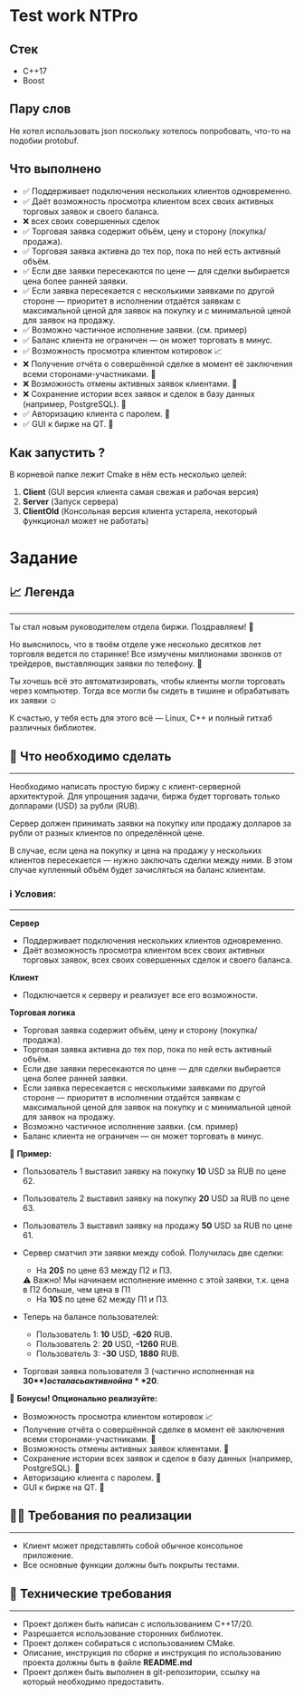 # Test work NTPro

## Стек

- С++17
- Boost

## Пару слов

Не хотел использовать json поскольку хотелось попробовать, что-то на подобии protobuf.

## Что выполнено

- ✅ Поддерживает подключения нескольких клиентов одновременно.
- ✅ Даёт возможность просмотра клиентом всех своих активных торговых заявок и своего баланса.
- ❌ всех своих совершенных сделок
- ✅ Торговая заявка содержит объём, цену и сторону (покупка/продажа).
- ✅ Торговая заявка активна до тех пор, пока по ней есть активный объём.
- ✅ Если две заявки пересекаются по цене — для сделки выбирается цена более ранней заявки.
- ✅ Если заявка пересекается с несколькими заявками по другой стороне — приоритет в исполнении отдаётся заявкам с
  максимальной ценой для заявок на покупку и с минимальной ценой для заявок на продажу.
- ✅ Возможно частичное исполнение заявки. (см. пример)
- ✅ Баланс клиента не ограничен — он может торговать в минус.
- ✅ Возможность просмотра клиентом котировок 📈
- ❌ Получение отчёта о совершённой сделке в момент её заключения всеми сторонами-участниками. 🤼
- ❌ Возможность отмены активных заявок клиентами. 🚫
- ❌ Сохранение истории всех заявок и сделок в базу данных (например, PostgreSQL). 💽
- ✅ Авторизацию клиента с паролем. 🔑
- ✅ GUI к бирже на QT. 🤯

## Как запустить ?

В корневой папке лежит Cmake в нём есть несколько целей:

1) **Client** (GUI версия клиента самая свежая и рабочая версия)
2) **Server** (Запуск сервера)
3) **ClientOld** (Консольная версия клиента устарела, некоторый функционал может не работать)

# Задание

## 📈 Легенда

---

Ты стал новым руководителем отдела биржи. Поздравляем! 🎉

Но выяснилось, что в твоём отделе уже несколько десятков лет торговля ведется по старинке! Все измучены миллионами
звонков от трейдеров, выставляющих заявки по телефону. 🤳

Ты хочешь всё это автоматизировать, чтобы клиенты могли торговать через компьютер. Тогда все могли бы сидеть в тишине и
обрабатывать их заявки ☺️

К счастью, у тебя есть для этого всё — Linux, C++ и полный гитхаб различных библиотек.

## 🔮 ****Что необходимо сделать****

---

Необходимо написать простую биржу с клиент-серверной архитектурой. Для упрощения задачи, биржа будет торговать только
долларами (USD) за рубли (RUB).

Сервер должен принимать заявки на покупку или продажу долларов за рубли от разных клиентов по определённой цене.

В случае, если цена на покупку и цена на продажу у нескольких клиентов пересекается — нужно заключать сделки между ними.
В этом случае купленный объём будет зачисляться на баланс клиентам.

### **ℹ️ Условия:**

---

**Сервер**

- Поддерживает подключения нескольких клиентов одновременно.
- Даёт возможность просмотра клиентом всех своих активных торговых заявок, всех своих совершенных сделок и своего
  баланса.

**Клиент**

- Подключается к серверу и реализует все его возможности.

**Торговая логика**

- Торговая заявка содержит объём, цену и сторону (покупка/продажа).
- Торговая заявка активна до тех пор, пока по ней есть активный объём.
- Если две заявки пересекаются по цене — для сделки выбирается цена более ранней заявки.
- Если заявка пересекается с несколькими заявками по другой стороне — приоритет в исполнении отдаётся заявкам с
  максимальной ценой для заявок на покупку и с минимальной ценой для заявок на продажу.
- Возможно частичное исполнение заявки. (см. пример)
- Баланс клиента не ограничен — он может торговать в минус.

📝 **Пример:**

- Пользователь 1 выставил заявку на покупку **10** USD за RUB по цене 62.
- Пользователь 2 выставил заявку на покупку **20** USD за RUB по цене 63.
- Пользователь 3 выставил заявку на продажу **50** USD за RUB по цене 61.
- Сервер сматчил эти заявки между собой. Получилась две сделки:
    - На **20**$ по цене 63 между П2 и П3.

    <aside>
    ⚠️ Важно! Мы начинаем исполнение именно с этой заявки, т.к. цена в П2 больше, чем цена в П1

    </aside>

    - На **10**$ по цене 62 между П1 и П3.
- Теперь на балансе пользователей:
    - Пользователь 1: **10** USD, **-620** RUB.
    - Пользователь 2: **20** USD, **-1260** RUB.
    - Пользователь 3: **-30** USD, **1880** RUB.
- Торговая заявка пользователя 3 (частично исполненная на **30$**) осталась активной на **20$**.

🎈 **Бонусы! Опционально реализуйте:**

- Возможность просмотра клиентом котировок 📈
- Получение отчёта о совершённой сделке в момент её заключения всеми сторонами-участниками. 🤼
- Возможность отмены активных заявок клиентами. 🚫
- Сохранение истории всех заявок и сделок в базу данных (например, PostgreSQL). 💽
- Авторизацию клиента с паролем. 🔑
- GUI к бирже на QT. 🤯

## 🧑‍💻 ****Требования по реализации****

---

- Клиент может представлять собой обычное консольное приложение.
- Все основные функции должны быть покрыты тестами.

## 🔨 ****Технические требования****

---

- Проект должен быть написан с использованием C++17/20.
- Разрешается использование сторонних библиотек.
- Проект должен собираться с использованием CMake.
- Описание, инструкция по сборке и инструкция по использованию проекта должны быть в файле **README.md**
- Проект должен быть выполнен в git-репозитории, ссылку на который необходимо предоставить.